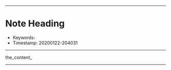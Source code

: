 


------------------------------------------------
<a name="20200122-204031"></a>
Note Heading
================================================
* Keywords: 
* Timestamp: 20200122-204031

------------------------------------------------
the_content_



------------------------------------------------


